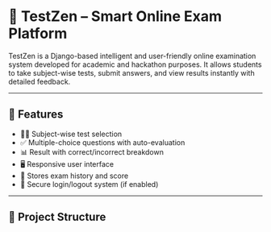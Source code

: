 # 🧠 TestZen – Smart Online Exam Platform

TestZen is a Django-based intelligent and user-friendly online examination system developed for academic and hackathon purposes. It allows students to take subject-wise tests, submit answers, and view results instantly with detailed feedback.

---

## 🚀 Features

- 👨‍🏫 Subject-wise test selection
- ✅ Multiple-choice questions with auto-evaluation
- 📊 Result with correct/incorrect breakdown
- 🖥️ Responsive user interface
- 🧾 Stores exam history and score
- 🔐 Secure login/logout system (if enabled)

---

## 📁 Project Structure

